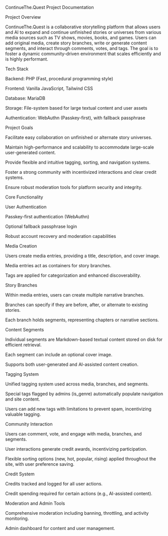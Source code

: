 ContinueThe.Quest Project Documentation

Project Overview

ContinueThe.Quest is a collaborative storytelling platform that allows users and AI to expand and continue unfinished stories or universes from various media sources such as TV shows, movies, books, and games. Users can add original media, create story branches, write or generate content segments, and interact through comments, votes, and tags. The goal is to foster a dynamic community-driven environment that scales efficiently and is highly performant.

Tech Stack

Backend: PHP (Fast, procedural programming style)

Frontend: Vanilla JavaScript, Tailwind CSS

Database: MariaDB

Storage: File-system based for large textual content and user assets

Authentication: WebAuthn (Passkey-first), with fallback passphrase

Project Goals

Facilitate easy collaboration on unfinished or alternate story universes.

Maintain high-performance and scalability to accommodate large-scale user-generated content.

Provide flexible and intuitive tagging, sorting, and navigation systems.

Foster a strong community with incentivized interactions and clear credit systems.

Ensure robust moderation tools for platform security and integrity.

Core Functionality

User Authentication

Passkey-first authentication (WebAuthn)

Optional fallback passphrase login

Robust account recovery and moderation capabilities

Media Creation

Users create media entries, providing a title, description, and cover image.

Media entries act as containers for story branches.

Tags are applied for categorization and enhanced discoverability.

Story Branches

Within media entries, users can create multiple narrative branches.

Branches can specify if they are before, after, or alternate to existing stories.

Each branch holds segments, representing chapters or narrative sections.

Content Segments

Individual segments are Markdown-based textual content stored on disk for efficient retrieval.

Each segment can include an optional cover image.

Supports both user-generated and AI-assisted content creation.

Tagging System

Unified tagging system used across media, branches, and segments.

Special tags flagged by admins (is_genre) automatically populate navigation and site content.

Users can add new tags with limitations to prevent spam, incentivizing valuable tagging.

Community Interaction

Users can comment, vote, and engage with media, branches, and segments.

User interactions generate credit awards, incentivizing participation.

Flexible sorting options (new, hot, popular, rising) applied throughout the site, with user preference saving.

Credit System

Credits tracked and logged for all user actions.

Credit spending required for certain actions (e.g., AI-assisted content).

Moderation and Admin Tools

Comprehensive moderation including banning, throttling, and activity monitoring.

Admin dashboard for content and user management.
